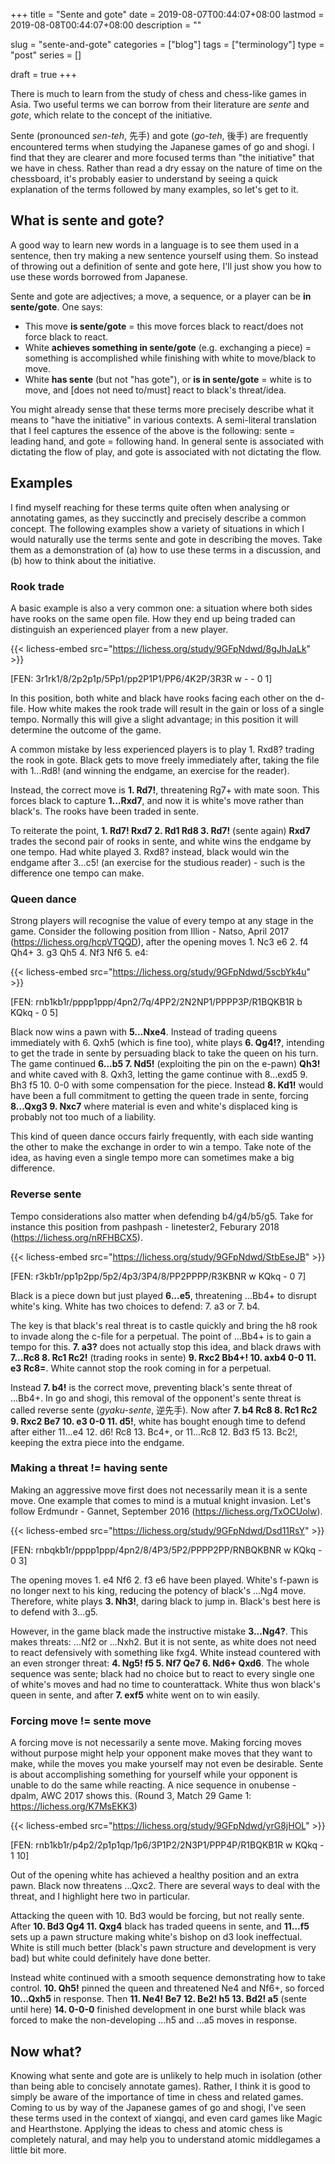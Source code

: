+++
title = "Sente and gote"
date = 2019-08-07T00:44:07+08:00
lastmod = 2019-08-08T00:44:07+08:00
description = ""

slug = "sente-and-gote"
categories = ["blog"]
tags = ["terminology"]
type = "post"
series = []

draft = true
+++

There is much to learn from the study of chess and chess-like games in Asia. Two useful terms we can borrow from their literature are *sente* and *gote*, which relate to the concept of the initiative.

Sente (pronounced *sen-teh*, 先手) and gote (*go-teh*, 後手) are frequently encountered terms when studying the Japanese games of go and shogi. I find that they are clearer and more focused terms than "the initiative" that we have in chess. Rather than read a dry essay on the nature of time on the chessboard, it's probably easier to understand by seeing a quick explanation of the terms followed by many examples, so let's get to it.


## What is sente and gote? ##

A good way to learn new words in a language is to see them used in a sentence, then try making a new sentence yourself using them. So instead of throwing out a definition of sente and gote here, I'll just show you how to use these words borrowed from Japanese.

Sente and gote are adjectives; a move, a sequence, or a player can be **in sente/gote**. One says:

- This move **is sente/gote** = this move forces black to react/does not force black to react.
- White **achieves something in sente/gote** (e.g. exchanging a piece) = something is accomplished while finishing with white to move/black to move.
- White **has sente** (but not "has gote"), or **is in sente/gote** = white is to move, and [does not need to/must] react to black's threat/idea.

You might already sense that these terms more precisely describe what it means to "have the initiative" in various contexts. A semi-literal translation that I feel captures the essence of the above is the following: sente = leading hand, and gote = following hand. In general sente is associated with dictating the flow of play, and gote is associated with not dictating the flow.


## Examples ##

I find myself reaching for these terms quite often when analysing or annotating games, as they succinctly and precisely describe a common concept. The following examples show a variety of situations in which I would naturally use the terms sente and gote in describing the moves. Take them as a demonstration of (a) how to use these terms in a discussion, and (b) how to think about the initiative.

### Rook trade ###

A basic example is also a very common one: a situation where both sides have rooks on the same open file. How they end up being traded can distinguish an experienced player from a new player.

{{< lichess-embed src="https://lichess.org/study/9GFpNdwd/8gJhJaLk" >}}

[FEN: 3r1rk1/8/2p2p1p/5Pp1/pp2P1P1/PP6/4K2P/3R3R w - - 0 1]

In this position, both white and black have rooks facing each other on the d-file. How white makes the rook trade will result in the gain or loss of a single tempo. Normally this will give a slight advantage; in this position it will determine the outcome of the game.

A common mistake by less experienced players is to play 1. Rxd8? trading the rook in gote. Black gets to move freely immediately after, taking the file with 1...Rd8! (and winning the endgame, an exercise for the reader).

Instead, the correct move is **1. Rd7!**, threatening Rg7+ with mate soon. This forces black to capture **1...Rxd7**, and now it is white's move rather than black's. The rooks have been traded in sente.

To reiterate the point, **1. Rd7! Rxd7 2. Rd1 Rd8 3. Rd7!** (sente again) **Rxd7** trades the second pair of rooks in sente, and white wins the endgame by one tempo. Had white played 3. Rxd8? instead, black would win the endgame after 3...c5! (an exercise for the studious reader) - such is the difference one tempo can make.


### Queen dance ###

Strong players will recognise the value of every tempo at any stage in the game. Consider the following position from Illion - Natso, April 2017 (https://lichess.org/hcpVTQQD), after the opening moves 1. Nc3 e6 2. f4 Qh4+ 3. g3 Qh5 4. Nf3 Nf6 5. e4:

{{< lichess-embed src="https://lichess.org/study/9GFpNdwd/5scbYk4u" >}}

[FEN: rnb1kb1r/pppp1ppp/4pn2/7q/4PP2/2N2NP1/PPPP3P/R1BQKB1R b KQkq - 0 5]

Black now wins a pawn with **5...Nxe4**. Instead of trading queens immediately with 6. Qxh5 (which is fine too), white plays **6. Qg4!?**, intending to get the trade in sente by persuading black to take the queen on his turn. The game continued **6...b5 7. Nd5!** (exploiting the pin on the e-pawn) **Qh3!** and white caved with 8. Qxh3, letting the game continue with 8...exd5 9. Bh3 f5 10. 0-0 with some compensation for the piece. Instead **8. Kd1!** would have been a full commitment to getting the queen trade in sente, forcing **8...Qxg3 9. Nxc7** where material is even and white's displaced king is probably not too much of a liability.

This kind of queen dance occurs fairly frequently, with each side wanting the other to make the exchange in order to win a tempo. Take note of the idea, as having even a single tempo more can sometimes make a big difference.


### Reverse sente ###

Tempo considerations also matter when defending b4/g4/b5/g5. Take for instance this position from pashpash - linetester2, Feburary 2018 (https://lichess.org/nRFHBCX5).

{{< lichess-embed src="https://lichess.org/study/9GFpNdwd/StbEseJB" >}}

[FEN: r3kb1r/pp1p2pp/5p2/4p3/3P4/8/PP2PPPP/R3KBNR w KQkq - 0 7]

Black is a piece down but just played **6...e5**, threatening ...Bb4+ to disrupt white's king. White has two choices to defend: 7. a3 or 7. b4.

The key is that black's real threat is to castle quickly and bring the h8 rook to invade along the c-file for a perpetual. The point of ...Bb4+ is to gain a tempo for this. **7. a3?** does not actually stop this idea, and black draws with **7...Rc8 8. Rc1 Rc2!** (trading rooks in sente) **9. Rxc2 Bb4+! 10. axb4 0-0 11. e3 Rc8=**. White cannot stop the rook coming in for a perpetual.

Instead **7. b4!** is the correct move, preventing black's sente threat of ...Bb4+. In go and shogi, this removal of the opponent's sente threat is called reverse sente (*gyaku-sente*, 逆先手). Now after **7. b4 Rc8 8. Rc1 Rc2 9. Rxc2 Be7 10. e3 0-0 11. d5!**, white has bought enough time to defend after either 11...e4 12. d6! Rc8 13. Bc4+, or 11...Rc8 12. Bd3 f5 13. Bc2!, keeping the extra piece into the endgame.


### Making a threat != having sente ###

Making an aggressive move first does not necessarily mean it is a sente move. One example that comes to mind is a mutual knight invasion. Let's follow Erdmundr - Gannet, September 2016 (https://lichess.org/TxOCUolw).

{{< lichess-embed src="https://lichess.org/study/9GFpNdwd/Dsd11RsY" >}}

[FEN: rnbqkb1r/pppp1ppp/4pn2/8/4P3/5P2/PPPP2PP/RNBQKBNR w KQkq - 0 3]

The opening moves 1. e4 Nf6 2. f3 e6 have been played. White's f-pawn is no longer next to his king, reducing the potency of black's ...Ng4 move. Therefore, white plays **3. Nh3!**, daring black to jump in. Black's best here is to defend with 3...g5.

However, in the game black made the instructive mistake **3...Ng4?**. This makes threats: ...Nf2 or ...Nxh2. But it is not sente, as white does not need to react defensively with something like fxg4. White instead countered with an even stronger threat: **4. Ng5! f5 5. Nf7 Qe7 6. Nd6+ Qxd6**. The whole sequence was sente; black had no choice but to react to every single one of white's moves and had no time to counterattack. White thus won black's queen in sente, and after **7. exf5** white went on to win easily.


### Forcing move != sente move ###

A forcing move is not necessarily a sente move. Making forcing moves without purpose might help your opponent make moves that they want to make, while the moves you make yourself may not even be desirable. Sente is about accomplishing something for yourself while your opponent is unable to do the same while reacting. A nice sequence in onubense - dpalm, AWC 2017 shows this. (Round 3, Match 29 Game 1: https://lichess.org/K7MsEKK3)

{{< lichess-embed src="https://lichess.org/study/9GFpNdwd/yrG8jHOL" >}}

[FEN: rnb1kb1r/p4p2/2p1p1qp/1p6/3P1P2/2N3P1/PPP4P/R1BQKB1R w KQkq - 1 10]

Out of the opening white has achieved a healthy position and an extra pawn. Black now threatens ...Qxc2. There are several ways to deal with the threat, and I highlight here two in particular.

Attacking the queen with 10. Bd3 would be forcing, but not really sente. After **10. Bd3 Qg4 11. Qxg4** black has traded queens in sente, and **11...f5** sets up a pawn structure making white's bishop on d3 look ineffectual. White is still much better (black's pawn structure and development is very bad) but white could definitely have done better.

Instead white continued with a smooth sequence demonstrating how to take control. **10. Qh5!** pinned the queen and threatened Ne4 and Nf6+, so forced **10...Qxh5** in response. Then **11. Ne4! Be7 12. Be2! h5 13. Bd2! a5** (sente until here) **14. 0-0-0** finished development in one burst while black was forced to make the non-developing ...h5 and ...a5 moves in response.


## Now what? ##

Knowing what sente and gote are is unlikely to help much in isolation (other than being able to concisely annotate games). Rather, I think it is good to simply be aware of the importance of time in chess and related games. Coming to us by way of the Japanese games of go and shogi, I've seen these terms used in the context of xiangqi, and even card games like Magic and Hearthstone. Applying the ideas to chess and atomic chess is completely natural, and may help you to understand atomic middlegames a little bit more.

